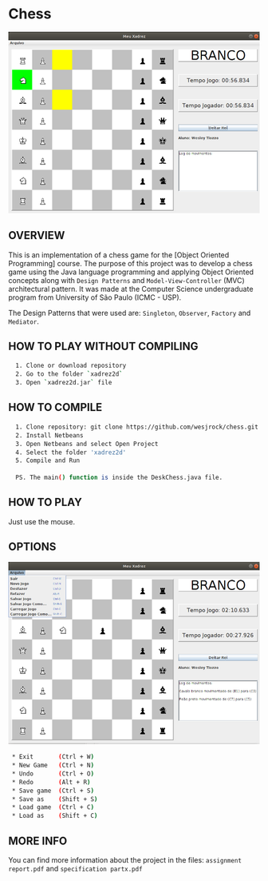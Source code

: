 # Chess

![Screenshot 1](img/img1.png)

OVERVIEW
--------------------------------------------------
This is an implementation of a chess game for the [Object Oriented Programming] course. The purpose of this project was to develop a chess game using the Java language programming and applying Object Oriented concepts along with `Design Patterns` and `Model-View-Controller` (MVC) architectural pattern. It was made at the Computer Science undergraduate program from University of São Paulo (ICMC - USP).

The Design Patterns that were used are: `Singleton`, `Observer`, `Factory` and `Mediator`.

HOW TO PLAY WITHOUT COMPILING
--------------------------------------------------
```bash
  1. Clone or download repository
  2. Go to the folder `xadrez2d`
  3. Open `xadrez2d.jar` file
```

HOW TO COMPILE
--------------------------------------------------

```bash
  1. Clone repository: git clone https://github.com/wesjrock/chess.git
  2. Install Netbeans 
  3. Open Netbeans and select Open Project
  4. Select the folder 'xadrez2d'
  5. Compile and Run
  
  PS. The main() function is inside the DeskChess.java file.
```

HOW TO PLAY
--------------------------------------------------
Just use the mouse.

OPTIONS
--------------------------------------------------
![Screenshot 2](img/img2.png)
```bash
 * Exit       (Ctrl + W)
 * New Game   (Ctrl + N)
 * Undo       (Ctrl + O)
 * Redo       (Alt + R)
 * Save game  (Ctrl + S)
 * Save as    (Shift + S)
 * Load game  (Ctrl + C)
 * Load as    (Shift + C)
```

MORE INFO
--------------------------------------------------

You can find more information about the project in the files: `assignment report.pdf` and `specification partx.pdf`
